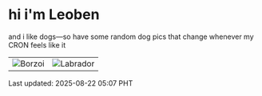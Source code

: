 # hi i'm Leoben

and i like dogs—so have some random dog pics that change whenever my CRON feels like it

|  |  |
|--------|----------|
| ![Borzoi](https://random-dog-vercel.vercel.app/api/random-borzoi?v=1755810438) | ![Labrador](https://random-dog-vercel.vercel.app/api/random-labrador?v=1755810438) |

Last updated: 2025-08-22 05:07 PHT
